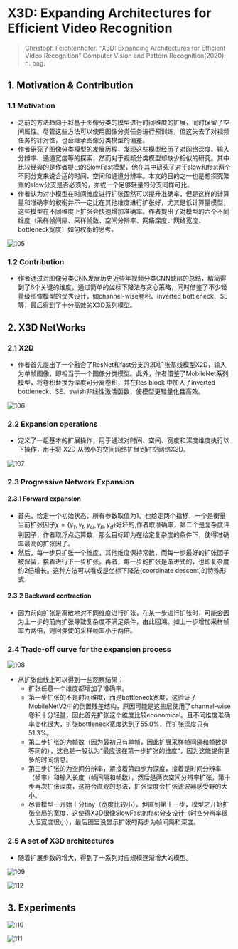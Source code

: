 # X3D: Expanding Architectures for Efficient Video Recognition

> Christoph Feichtenhofer. “X3D: Expanding Architectures for Efficient Video Recognition” Computer Vision and Pattern Recognition(2020): n. pag.

## 1. Motivation & Contribution

### 1.1 Motivation

- 之前的方法趋向于将基于图像分类的模型进行时间维度的扩展，同时保留了空间属性。尽管这些方法可以使用图像分类任务进行预训练，但这失去了对视频任务的针对性，也会继承图像分类模型的偏差。
- 作者研究了图像分类模型的发展历程，发现这些模型经历了对网络深度、输入分辨率、通道宽度等的探索，然而对于视频分类模型却缺少相似的研究。其中比较经典的是作者提出的SlowFast模型，他在其中研究了对于slow和fast两个不同分支来说合适的时间、空间和通道分辨率。本文的目的之一也是想探究繁重的slow分支是否必须的，亦或一个足够轻量的分支同样可比。
- 作者认为对小模型在时间维度进行扩张固然可以提升准确率，但是这样的计算量和准确率的权衡并不一定比在其他维度进行扩张好，尤其是低计算量模型，这些模型在不同维度上扩张会快速增加准确率。作者提出了对模型的六个不同维度（采样帧间隔、采样帧数、空间分辨率、网络深度、网络宽度、bottleneck宽度）如何权衡的思考。

![105](images/105.png)

### 1.2 Contribution

- 作者通过对图像分类CNN发展历史近些年视频分类CNN缺陷的总结，精简得到了6个关键的维度，通过简单的坐标下降法与贪心策略，同时借鉴了不少轻量级图像模型的优秀设计，如channel-wise卷积、inverted bottleneck、SE等，最后得到了十分高效的X3D系列模型。

## 2. X3D NetWorks

### 2.1 X2D

- 作者首先提出了一个融合了ResNet和fast分支的2D扩张基线模型X2D，输入为单帧图像，即相当于一个图像分类模型。此外，作者借鉴了MobileNet系列模型，将卷积替换为深度可分离卷积，并在Res block 中加入了inverted bottleneck、SE、swish非线性激活函数，使模型更轻量化且高效。

![106](images/106.png)

### 2.2 Expansion operations

- 定义了一组基本的扩展操作，用于通过对时间、空间、宽度和深度维度执行以下操作，用于将 X2D 从微小的空间网络扩展到时空网络X3D。

![107](images/107.png)

### 2.3 Progressive Network Expansion

#### 2.3.1 Forward expansion

- 首先，给定一个初始状态，所有参数取值为1。也给定两个指标，一个是衡量当前扩张因子$\chi=\{\gamma_{\tau},\gamma_{t},\gamma_{\omega},\gamma_{b},\gamma_{d} \}$好坏的,作者取准确率，第二个是复杂度评判因子，作者取浮点运算数，那么目标即为在给定复杂度的条件下，使得准确率最高的扩张因子。
- 然后，每一步只扩张一个维度，其他维度保持常数，而每一步最好的扩张因子被保留，接着进行下一步扩张。再者，每一步的扩张是渐进式的，也即复杂度约2倍增长。这种方法可以看成是坐标下降法(coordinate descent)的特殊形式.

#### 2.3.2 Backward contraction

- 因为前向扩张是离散地对不同维度进行扩张，在某一步进行扩张时，可能会因为上一步的前向扩张导致复杂度不满足条件，由此回溯。如上一步增加采样帧率为两倍，则回溯使的采样帧率小于两倍。

### 2.4 Trade-off curve for the expansion process

![108](images/108.png)

- 从扩张曲线上可以得到一些观察结果：
  - 扩张任意一个维度都增加了准确率。
  - 第一步扩张的不是时间维度，而是bottleneck宽度，这验证了MobileNetV2中的倒置残差结构，原因可能是这些层使用了channel-wise卷积十分轻量，因此首先扩张这个维度比较economical。且不同维度准确率变化很大，扩张bottleneck宽度达到了55.0%，而扩张深度只有51.3%。
  - 第二步扩张的为帧数（因为最初只有单帧，因此扩展采样帧间隔和帧数是等同的），这也是一般认为“最应该在第一步扩张的维度”，因为这能提供更多的时间信息。
  - 第三步扩张的为空间分辨率，紧接着第四步为深度，接着是时间分辨率（帧率）和输入长度（帧间隔和帧数），然后是两次空间分辨率扩张，第十步再次扩张深度，这符合直观的想法，扩张深度会扩张滤波器感受野的大小。
  - 尽管模型一开始十分tiny（宽度比较小），但直到第十一步，模型才开始扩张全局的宽度，这使得X3D很像SlowFast的fast分支设计（时空分辨率很大但宽度很小），最后图里没显示扩张的两步为帧间隔和深度。

### 2.5 A set of X3D architectures

- 随着扩展步数的增大，得到了一系列对应规模逐渐增大的模型。

![109](images/109.png)

![112](images/112.png)

## 3. Experiments

![110](images/110.png)

![111](images/111.png)
